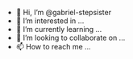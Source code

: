 - 👋 Hi, I’m @gabriel-stepsister
- 👀 I’m interested in ...
- 🌱 I’m currently learning ...
- 💞️ I’m looking to collaborate on ...
- 📫 How to reach me ...

<!---
gabriel-stepsister/gabriel-stepsister is a ✨ special ✨ repository because its `README.md` (this file) appears on your GitHub profile.
You can click the Preview link to take a look at your changes.
--->
